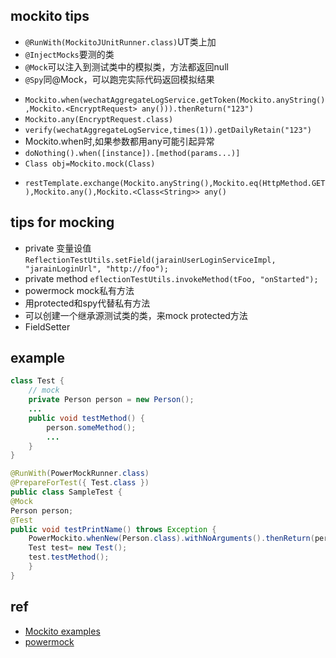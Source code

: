 

## mockito tips

+ `@RunWith(MockitoJUnitRunner.class)`UT类上加
+ `@InjectMocks`要测的类
+ `@Mock`可以注入到测试类中的模拟类，方法都返回null
+ `@Spy`同@Mock，可以跑完实际代码返回模拟结果
<!-- method -->
+ `Mockito.when(wechatAggregateLogService.getToken(Mockito.anyString(),Mockito.<EncryptRequest> any())).thenReturn("123")`
+ `Mockito.any(EncryptRequest.class)`
+ `verify(wechatAggregateLogService,times(1)).getDailyRetain("123")`
+ Mockito.when时,如果参数都用any可能引起异常
+ `doNothing().when([instance]).[method(params...)]`
+ `Class obj=Mockito.mock(Class)`
<!-- example -->
+ `restTemplate.exchange(Mockito.anyString(),Mockito.eq(HttpMethod.GET),Mockito.any(),Mockito.<Class<String>> any()`

## tips for mocking
+ private 变量设值`ReflectionTestUtils.setField(jarainUserLoginServiceImpl, "jarainLoginUrl", "http://foo");`
+ private method `eflectionTestUtils.invokeMethod(tFoo, "onStarted");`
+ powermock mock私有方法
+ 用protected和spy代替私有方法
+ 可以创建一个继承源测试类的类，来mock protected方法
+ FieldSetter


## example

<!-- powermockito -->
```java
class Test {
    // mock
    private Person person = new Person();
    ...
    public void testMethod() {
        person.someMethod();
        ...
    }
}

@RunWith(PowerMockRunner.class)
@PrepareForTest({ Test.class })
public class SampleTest {
@Mock
Person person;
@Test
public void testPrintName() throws Exception {
    PowerMockito.whenNew(Person.class).withNoArguments().thenReturn(person);
    Test test= new Test();
    test.testMethod();
    }
}
```



## ref

+ [Mockito examples](https://www.programcreek.com/java-api-examples/index.php?source_dir=androidannotations-master/functional-test-1-5/src/test/java/org/androidannotations/test15/rest/HttpMethodServiceTest.java)
+ [powermock](https://github.com/powermock/powermock/wiki/Mockito)
